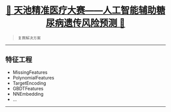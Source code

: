 [<h1 align = "center">:rocket: 天池精准医疗大赛——人工智能辅助糖尿病遗传风险预测 :facepunch:</h1>][1]

> `复赛解决方案`
---
## 特征工程
- MissingFeatures
- PolynomialFeatures
- TargetEncoding
- GBDTFeatures
- NNEmbedding
- ...















---
[1]: https://tianchi.aliyun.com/competition/introduction.htm?spm=5176.100066.0.0.373c8ffa1BDBzh&raceId=231638
